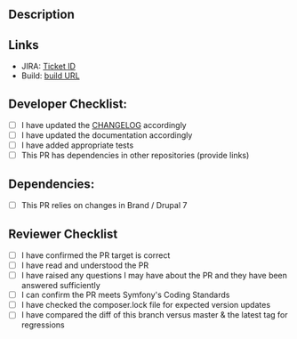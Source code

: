 ## Description
<!--- Describe your changes in detail -->

## Links
<!-- Add / remove links as appropriate -->
- JIRA: [Ticket ID](...)
- Build: [build URL](...)

## Developer Checklist:
<!--- Ticket all of the boxes (type an x in there) for all points that apply -->
- [ ] I have updated the [CHANGELOG](/CHANGELOG.md) accordingly
- [ ] I have updated the documentation accordingly
- [ ] I have added appropriate tests
- [ ] This PR has dependencies in other repositories (provide links)

## Dependencies:
<!-- Define dependencies for other branches / repositories here if applicable -->
- [ ] This PR relies on changes in Brand / Drupal 7

## Reviewer Checklist
<!--- Ticket all of the boxes (type an x in there) for all points that apply -->
- [ ] I have confirmed the PR target is correct
- [ ] I have read and understood the PR
- [ ] I have raised any questions I may have about the PR and they have been answered sufficiently
- [ ] I can confirm the PR meets Symfony's Coding Standards
- [ ] I have checked the composer.lock file for expected version updates
- [ ] I have compared the diff of this branch versus master & the latest tag for regressions
